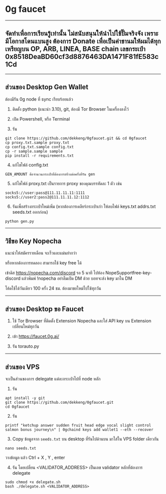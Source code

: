 # 0g faucet

----------------------------
จัดทำเพื่อการเรียนรู้เท่านั้น ไม่สนับสนุนให้นำไปใช้ปั๊มจริงจัง เพราะมีโอกาสโดนแบนสูง
ต้องการ Donate เพื่อเป็นค่าชานมให้ผมได้ทุกเหรียญบน OP, ARB, LINEA, BASE chain เลขกระเป๋า 0x8518DeaBD60cf3d8876463DA1471F81fE583c1Cd
----------------------------

-------------------
ส่วนของ Desktop Gen Wallet
-------------------

ต้องมีรัน 0g node ที่ sync เรียบร้อยแล้ว

1. ติดตั้ง python (แนะนำ 3.10), git, ต้องมี Tor Browser ในเครื่องลงไว้

2. เปิด Powershell, หรือ Terminal

3. รัน
```
git clone https://github.com/dekkeng/0gfaucet.git && cd 0gfaucet
cp proxy.txt.sample proxy.txt
cp config.txt.sample config.txt
cp -r sample.sample sample
pip install -r requirements.txt
```

4. แก้ไขไฟล์ config.txt
```
GEN_AMOUNT คือจำนวนกระเป๋าที่ต้องการสร้างต่อครั้งที่รัน gen
```

5. แก้ไขไฟล์ proxy.txt เป็นรายการ proxy ของคุณบรรทัดละ 1 ตัว เช่น
```
socks5://user:pass@111.11.11.11:1111
socks5://user2:pass2@111.11.11.12:1112
```

6. รันเพื่อสร้างกระเป๋าใหม่เพิ่ม (หากต้องการเคลียร์กระเป๋าเก่า ให้ลบไฟล์ keys.txt addrs.txt seeds.txt ออกก่อน)
```
python gen.py
```

-------------------
วิธีขอ Key Nopecha
-------------------

แนะนำให้สมัครรายเดือน จะเร็วและแม่นยำกว่า

หรือหากต้องการทดลอง สามารถใช้ key free ได้

เข้าดิส https://nopecha.com/discord
รอ 5 นาที
ไปห้อง ⁠NopeSupport⁠free-key-discord แล้วพิมพ์ !nopecha
อย่าลืมเปิด DM ด้วย บอทจะส่ง key มาใน DM

โค้ดใช้ได้วันเดียว 100 ครั้ง 24 ชม. ต้องมาขอใหม่ไปใช้ทุกวัน

-------------------
ส่วนของ Desktop ขอ Faucet
-------------------

1. ใช้ Tor Browser ที่ติดตั้ง Extension Nopecha และใส่ API key บน Extension เปลี่ยนใหม่ทุกวัน

2. เข้า https://faucet.0g.ai/

3. รัน torauto.py

-------------------
ส่วนของ VPS
-------------------

จะเป็นส่วนของการ delegate แต่ละกระเป๋าไปที่ node หลัก

1. รัน
```
apt install -y git
git clone https://github.com/dekkeng/0gfaucet.git
cd 0gfaucet
```

2. รัน
```
printf "ketchup answer sudden fruit head edge vocal slight control salmon bonus journey\n" | 0gchaind keys add wallet1 --eth --recover
```

3. Copy ข้อมูลจาก `seeds.txt` บน desktop ที่รันไปด้านบน มาใส่ใน VPS folder เดียวกัน
```
nano seeds.txt
```
วางข้อมูล
แล้ว Ctrl + X , Y , enter

4. รัน โดยเปลี่ยน <VALIDATOR_ADDRESS> เป็นเลข validator หลักที่ต้องการ delegate
```
sudo chmod +x delegate.sh
bash ./delegate.sh <VALIDATOR_ADDRESS>
```